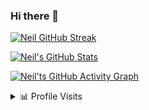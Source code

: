 ### Hi there 👋

<!--
**nkuehnle/nkuehnle** is a ✨ _special_ ✨ repository because its `README.md` (this file) appears on your GitHub profile.

Here are some ideas to get you started:

- 🔭 I’m currently working on ...
- 🌱 I’m currently learning ...
- 👯 I’m looking to collaborate on ...
- 🤔 I’m looking for help with ...
- 💬 Ask me about ...
- 📫 How to reach me: ...
- 😄 Pronouns: ...
- ⚡ Fun fact: ...
-->
[![Neil GitHub Streak](http://github-readme-streak-stats.herokuapp.com?user=nkuehnle&theme=gruvbox&hide_border=true)](https://git.io/streak-stats)

[![Neil's GitHub Stats](https://github-readme-stats.vercel.app/api?username=nkuehnle&theme=gruvbox )](https://github.com/anuraghazra/github-readme-stats)

[![Neil'ts GitHub Activity Graph](https://activity-graph.herokuapp.com/graph?username=nkuehnle&theme=gruvbox)](https://github.com/ashutosh00710/github-readme-activity-graph)

 <details>
<summary>📊 Profile Visits</summary>
 
![Visitor Count](https://profile-counter.glitch.me/{nkuehnle_github_counter}/count.svg)
